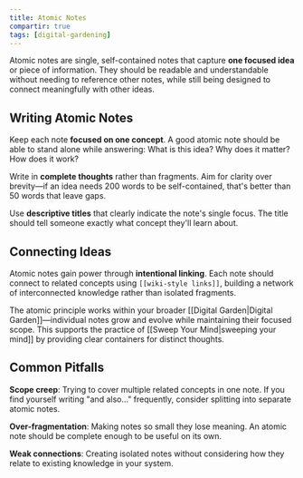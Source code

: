 ```yaml
---
title: Atomic Notes
compartir: true
tags: [digital-gardening]
---
```


Atomic notes are single, self-contained notes that capture **one focused idea** or piece of information. They should be readable and understandable without needing to reference other notes, while still being designed to connect meaningfully with other ideas.

## Writing Atomic Notes

Keep each note **focused on one concept**. A good atomic note should be able to stand alone while answering: What is this idea? Why does it matter? How does it work?

Write in **complete thoughts** rather than fragments. Aim for clarity over brevity—if an idea needs 200 words to be self-contained, that's better than 50 words that leave gaps.

Use **descriptive titles** that clearly indicate the note's single focus. The title should tell someone exactly what concept they'll learn about.

## Connecting Ideas

Atomic notes gain power through **intentional linking**. Each note should connect to related concepts using `[[wiki-style links]]`, building a network of interconnected knowledge rather than isolated fragments.

The atomic principle works within your broader [[Digital Garden|Digital Garden]]—individual notes grow and evolve while maintaining their focused scope. This supports the practice of [[Sweep Your Mind|sweeping your mind]] by providing clear containers for distinct thoughts.

## Common Pitfalls

**Scope creep**: Trying to cover multiple related concepts in one note. If you find yourself writing "and also…" frequently, consider splitting into separate atomic notes.

**Over-fragmentation**: Making notes so small they lose meaning. An atomic note should be complete enough to be useful on its own.

**Weak connections**: Creating isolated notes without considering how they relate to existing knowledge in your system.
